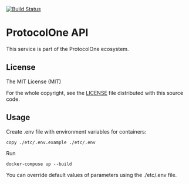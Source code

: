 [![Build Status](https://travis-ci.org/ProtocolONE/api.protocol.one.svg?branch=master)](https://travis-ci.org/ProtocolONE/api.protocol.one)

ProtocolOne API
===============

This service is part of the ProtocolOne ecosystem.



License
-------
The MIT License (MIT)

For the whole copyright, see the [LICENSE](LICENSE) file distributed with this 
source code.

Usage
-----
Create .env file with environment variables for containers:

    copy ./etc/.env.example ./etc/.env

Run 

    docker-compuse up --build

You can override default values of parameters using the ./etc/.env file.